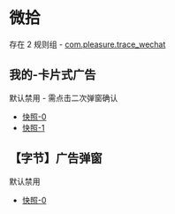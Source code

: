 # 微拾

存在 2 规则组 - [com.pleasure.trace_wechat](/src/apps/com.pleasure.trace_wechat.ts)

## 我的-卡片式广告

默认禁用 - 需点击二次弹窗确认

- [快照-0](https://i.gkd.li/import/13479466)
- [快照-1](https://i.gkd.li/import/13479469)

## 【字节】广告弹窗

默认禁用

- [快照-0](https://i.gkd.li/import/13479468)
